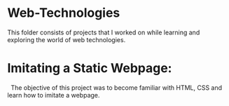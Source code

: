 # Web-Technologies
This folder consists of projects that I worked on while learning and exploring the world of web technologies.

# Imitating a Static Webpage:
   The objective of this project was to become familiar with HTML, CSS and learn how to imitate a webpage.  
